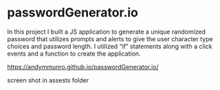 # passwordGenerator.io

In this project I built a JS application to generate a unique randomized password that utilizes prompts and alerts to give the user character type choices and password length. I utilized “if” statements along with a click events and a function to create the application. 

https://andymmunro.github.io/passwordGenerator.io/

screen shot in assests folder 
